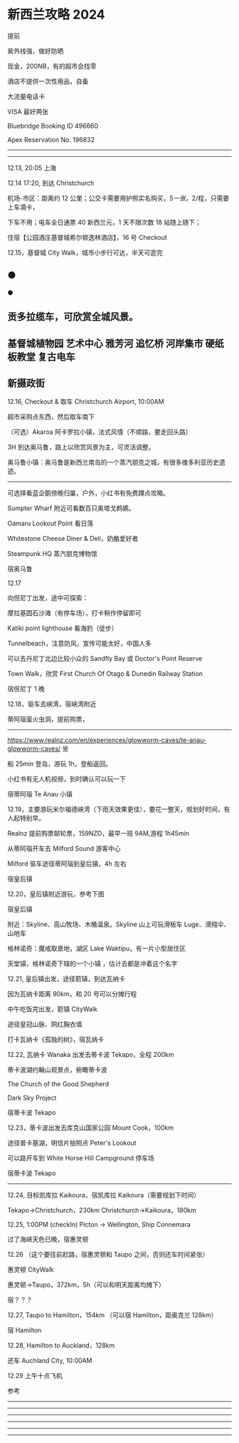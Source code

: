 # 新西兰攻略 2024

提前











紫外线强，做好防晒

现金，200NB，有的超市会找零

酒店不提供一次性用品，自备

大流量电话卡

VISA 最好两张

Bluebridge Booking ID 496660

Apex Reservation No. 196832


-----

-----

12.13, 20:05 上海

12.14 17:20, 到达 Christchurch

机场-市区：距离约 12 公里；公交卡需要用护照实名购买，$5 一张，$2/程，只需要上车滴卡，

下车不用；电车全日通票 40 新西兰元，1 天不限次数 18 站随上随下；

住宿【公园酒庄基督城希尔顿逸林酒店】，16 号 Checkout

12.15，基督城 City Walk，城市小步行可达，半天可逛完



## ●

 ●


## 贡多拉缆车，可欣赏全城风景。


## 基督城植物园 艺术中心 雅芳河 追忆桥 河岸集市 硬纸板教堂 复古电车


## 新摄政街


12.16, Checkout & 取车 Christchurch Airport, 10:00AM








超市采购点东西，然后取车南下

（可选）Akaroa 阿卡罗拉小镇，法式风情（不顺路，要走回头路）

3H 到达奥马鲁，路上以欣赏风景为主，可灵活调整。

奥马鲁小镇：奥马鲁是新西兰南岛的一个蒸汽朋克之城，有很多维多利亚历史遗迹。


-----

可选择看蓝企鹅傍晚归巢，户外，小红书有免费蹲点攻略。

Sumpter Wharf 附近可看数百只奥塔戈鹈鹕。

Oamaru Lookout Point 看日落

Whitestone Cheese Diner & Deli，奶酪爱好者

Steampunk HQ 蒸汽朋克博物馆





宿奥马鲁


12.17

向但尼丁出发，途中可探索：










摩拉基圆石沙滩（有停车场），打卡稍作停留即可

Katiki point lighthouse 看海豹（徒步）

Tunnelbeach，注意防风，宣传可能太好，中国人多

可以去丹尼丁北边比较小众的 Sandfly Bay 或 Doctor's Point Reserve

Town Walk，欣赏 First Church Of Otago & Dunedin Railway Station

宿但尼丁 1 晚


12.18，驱车去峡湾，宿峡湾附近





蒂阿瑙萤火虫洞，提前购票，


-----

https://www.realnz.com/en/experiences/glowworm-caves/te-anau-glowworm-caves/ 坐

船 25min 登岛，游玩 1h，登船返回。

小红书有无人机视频，到时确认可以玩一下

宿蒂阿瑙 Te Anau 小镇


12.19，主要游玩米尔福德峡湾（下雨天效果更佳），要花一整天，规划好时间，有人起特别早。








Realnz 提前购票邮轮票，159NZD，最早一班 9AM,游程 1h45min

从蒂阿瑙开车去 Milford Sound 游客中心

Milford 驱车途径蒂阿瑙到皇后镇，4h 左右

宿皇后镇


12.20，皇后镇附近游玩，参考下图







宿皇后镇


附近：Skyline、高山牧场、木桶温泉。Skyline 山上可玩滑板车 Luge、滑翔伞、山地车

格林诺奇：魔戒取景地，湖区 Lake Waktipu，有一片小型居住区





天堂镇，格林诺奇下辖的一个小镇 ，估计去都是冲着这个名字


12.21, 皇后镇出发，途径箭镇，到达瓦纳卡








因为瓦纳卡距离 90km，和 20 号可以分摊行程

中午吃饭完出发，箭镇 CityWalk

途径皇冠山脉、网红胸衣墙

打卡瓦纳卡《孤独的树》，宿瓦纳卡


12.22, 瓦纳卡 Wanaka 出发去蒂卡波 Tekapo，全程 200km








蒂卡波湖约翰山观景点，俯瞰蒂卡波

The Church of the Good Shepherd

Dark Sky Project

宿蒂卡波 Tekapo


12.23，蒂卡波出发去库克山国家公园 Mount Cook，100km







途径普卡基湖，明信片拍照点 Peter's Lookout

可以路开车到 White Horse Hill Campground 停车场

宿蒂卡波 Tekapo


-----

12.24, 目标凯库拉 Kaikoura，宿凯库拉 Kaikoura（需要规划下时间）






Tekapo->Christchurch，230km
Christchurch->Kaikoura，180km


12.25, 1:00PM (checkIn) Picton -> Wellington, Ship Connemara





过了海峡天色已晚，宿惠灵顿


12.26 （这个要往前赶路，宿惠灵顿和 Taupo 之间，否则还车时间紧张）







惠灵顿 CityWalk

惠灵顿->Taupo，372km，5h（可以和明天距离均摊下）

宿？？？


12.27, Taupo to Hamilton，154km （可以宿 Hamilton，距奥克兰 128km）





宿 Hamilton


12.28, Hamilton to Auckland，128km





还车 Auchland City, 10:00AM


12.29 上午十点飞机

参考


-----

-----

-----

-----

-----

-----

